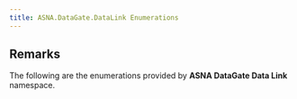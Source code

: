 ```yaml
---
title: ASNA.DataGate.DataLink Enumerations
---
```


## Remarks

The following are the enumerations provided by **ASNA DataGate Data Link** namespace.

